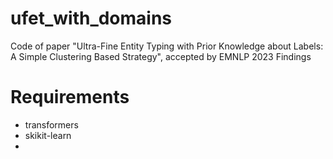 # ufet_with_domains
Code of paper "Ultra-Fine Entity Typing with Prior Knowledge about Labels: A Simple Clustering Based Strategy", accepted by EMNLP 2023 Findings

# Requirements
- transformers
- skikit-learn
- 
